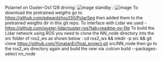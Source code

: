
Polarnet on Ouster-Os1 128 driving:
![image](https://github.com/YonatanEr/final_project/assets/43711624/3f7ab29f-9d22-445a-9087-6c0de6c086fd)
standby : 
![image](https://github.com/YonatanEr/final_project/assets/43711624/520b5fa7-d4f9-47a2-8f67-6517b1784826)
To download the pretrained weigths go to https://github.com/edwardzhou130/PolarSeg then added them to the pretrained weigths dir in this git repo. 
To interface with Lidar we used - https://github.com/ouster-lidar/ouster-ros?tab=readme-ov-file
To build the Lidar network using ROS you need to clone the NN_node directory into the src folder of ros2_ws as shown below : 
cd ros2_ws && mkdir -p src && git clone https://github.com/YonatanEr/final_project.git src/NN_node
then go to the ros2_ws directory again and build the new via  :colcon build --packages-select nn_node



